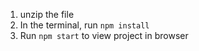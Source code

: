   1) unzip the file
  2) In the terminal, run `npm install`
  3) Run `npm start` to view project in browser
  
